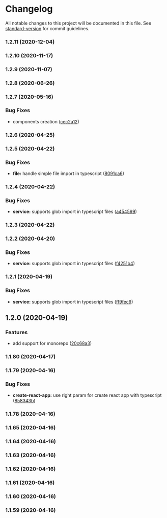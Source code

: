 # Changelog

All notable changes to this project will be documented in this file. See [standard-version](https://github.com/conventional-changelog/standard-version) for commit guidelines.

### 1.2.11 (2020-12-04)

### 1.2.10 (2020-11-17)

### 1.2.9 (2020-11-07)

### 1.2.8 (2020-06-26)

### 1.2.7 (2020-05-16)


### Bug Fixes

* components creation ([cec2a12](https://github.com/reactionable/reactionable-cli/commit/cec2a12713224c6a76d393457d23020c388574b2))

### 1.2.6 (2020-04-25)

### 1.2.5 (2020-04-22)


### Bug Fixes

* **file:** handle simple file import in typescript ([8091ca6](https://github.com/reactionable/reactionable-cli/commit/8091ca6d38637adc895b179768551a0e0dee9138))

### 1.2.4 (2020-04-22)


### Bug Fixes

* **service:** supports glob import in typescript files ([a454599](https://github.com/reactionable/reactionable-cli/commit/a4545995c1bc6a81e22edd765db7a89ad612eed2))

### 1.2.3 (2020-04-22)

### 1.2.2 (2020-04-20)


### Bug Fixes

* **service:** supports glob import in typescript files ([f4251b4](https://github.com/reactionable/reactionable-cli/commit/f4251b4f8114e238f47e74ec94a354ff09601bee))

### 1.2.1 (2020-04-19)


### Bug Fixes

* **service:** supports glob import in typescript files ([ff9fec9](https://github.com/reactionable/reactionable-cli/commit/ff9fec998352d210a7550619241e1a0b684bccef))

## 1.2.0 (2020-04-19)


### Features

* add support for monorepo ([20c68a3](https://github.com/reactionable/reactionable-cli/commit/20c68a3a1fd796e6695c200fa74c1a0e90ec55cc))

### 1.1.80 (2020-04-17)

### 1.1.79 (2020-04-16)


### Bug Fixes

* **create-react-app:** use right param for create react app with typescript ([858343b](https://github.com/reactionable/reactionable-cli/commit/858343b5b61b0785877a4de36f599bae76bbf83a))

### 1.1.78 (2020-04-16)

### 1.1.65 (2020-04-16)

### 1.1.64 (2020-04-16)

### 1.1.63 (2020-04-16)

### 1.1.62 (2020-04-16)

### 1.1.61 (2020-04-16)

### 1.1.60 (2020-04-16)

### 1.1.59 (2020-04-16)
